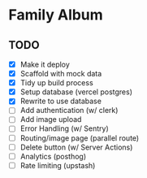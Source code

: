 # Family Album

## TODO

- [x] Make it deploy
- [x] Scaffold with mock data
- [x] Tidy up build process
- [x] Setup database (vercel postgres)
- [x] Rewrite to use database
- [ ] Add authentication (w/ clerk)
- [ ] Add image upload
- [ ] Error Handling (w/ Sentry)
- [ ] Routing/image page (parallel route)
- [ ] Delete button (w/ Server Actions)
- [ ] Analytics (posthog)
- [ ] Rate limiting (upstash)
